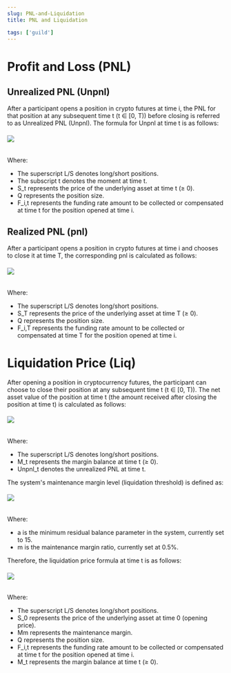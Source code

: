 ```yaml
---
slug: PNL-and-Liquidation
title: PNL and Liquidation

tags: ['guild']
---
```


# Profit and Loss (PNL)
## Unrealized PNL (Unpnl)
After a participant opens a position in crypto futures at time i, the PNL for that position at any subsequent time t (t ∈ [0, T)) before closing is referred to as Unrealized PNL (Unpnl). The formula for Unpnl at time t is as follows:

###### ![](https://nftstorage.link/ipfs/bafkreih3tpduqfvmq25eoojzhcg4475vicq5pirj33k2g7h2xi7iovba2e)

Where:
- The superscript L/S denotes long/short positions.
- The subscript t denotes the moment at time t.
- S_t represents the price of the underlying asset at time t (≥ 0).
- Q represents the position size.
- F_i,t represents the funding rate amount to be collected or compensated at time t for the position opened at time i.

## Realized PNL (pnl)
After a participant opens a position in crypto futures at time i and chooses to close it at time T, the corresponding pnl is calculated as follows:

###### ![](https://nftstorage.link/ipfs/bafkreidk7und7fxhemlo3gptnyg2xc2vgynzcbvixove25m2ya7xwltsmm)

Where:
- The superscript L/S denotes long/short positions.
- S_T represents the price of the underlying asset at time T (≥ 0).
- Q represents the position size.
- F_i,T represents the funding rate amount to be collected or compensated at time T for the position opened at time i.

# Liquidation Price (Liq)
After opening a position in cryptocurrency futures, the participant can choose to close their position at any subsequent time t (t ∈ [0, T)). The net asset value of the position at time t (the amount received after closing the position at time t) is calculated as follows:

###### ![](https://nftstorage.link/ipfs/bafkreigmnsm3zjpxksuguw2jxknziscbvn5f3r3kzr6yplpa2f4peohyeu)

Where:
- The superscript L/S denotes long/short positions.
- M_t represents the margin balance at time t (≥ 0).
- Unpnl_t denotes the unrealized PNL at time t.

The system's maintenance margin level (liquidation threshold) is defined as:
###### ![](https://nftstorage.link/ipfs/bafkreidzzm5wk4j5yu3niffi57b4r22ztejxgghpa7o4n27zaane22gs6m)

Where:
- a is the minimum residual balance parameter in the system, currently set to 15.
- m is the maintenance margin ratio, currently set at 0.5%.

Therefore, the liquidation price formula at time t is as follows:

###### ![](https://nftstorage.link/ipfs/bafkreihhilsa4uxkfku54fya64opjkmyvyf26jicvphnw7jmubefyswoge)

Where:
- The superscript L/S denotes long/short positions.
- S_0 represents the price of the underlying asset at time 0 (opening price).
- Mm represents the maintenance margin.
- Q represents the position size.
- F_i,t represents the funding rate amount to be collected or compensated at time t for the position opened at time i.
- M_t represents the margin balance at time t (≥ 0).



